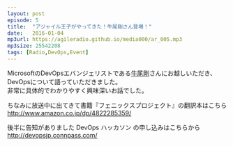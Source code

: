 ```yaml
---
layout: post
episode: 5
title:  "アジャイル王子がやってきた！牛尾剛さん登場！"
date:   2016-01-04
mp3url: https://agileradio.github.io/media000/ar_005.mp3
mp3size: 25542208
tags: [Radio,DevOps,Event]
---
```


MicrosoftのDevOpsエバンジェリストである[牛尾剛](https://twitter.com/sandayuu)さんにお越しいただき、DevOpsについて語っていただきました。  
非常に具体的でわかりやすく興味深いお話でした。  

ちなみに放送中に出てきて書籍『フェニックスプロジェクト』の翻訳本はこちら  
http://www.amazon.co.jp/dp/4822285359/  

後半に告知がありました DevOps ハッカソン の申し込みはこちらから  
http://devopsjp.connpass.com/  

